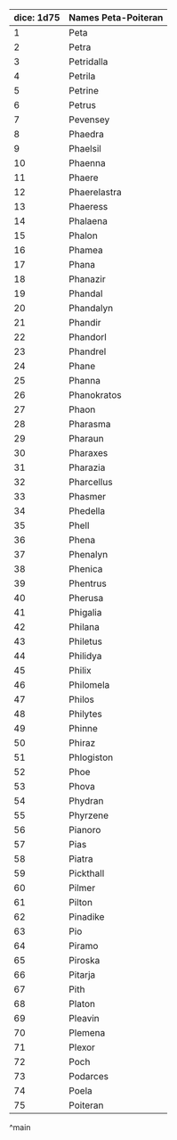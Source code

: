 | dice: 1d75 | Names Peta-Poiteran|
| ---- | ---- |
|1|Peta|
|2|Petra|
|3|Petridalla|
|4|Petrila|
|5|Petrine|
|6|Petrus|
|7|Pevensey|
|8|Phaedra|
|9|Phaelsil|
|10|Phaenna|
|11|Phaere|
|12|Phaerelastra|
|13|Phaeress|
|14|Phalaena|
|15|Phalon|
|16|Phamea|
|17|Phana|
|18|Phanazir|
|19|Phandal|
|20|Phandalyn|
|21|Phandir|
|22|Phandorl|
|23|Phandrel|
|24|Phane|
|25|Phanna|
|26|Phanokratos|
|27|Phaon|
|28|Pharasma|
|29|Pharaun|
|30|Pharaxes|
|31|Pharazia|
|32|Pharcellus|
|33|Phasmer|
|34|Phedella|
|35|Phell|
|36|Phena|
|37|Phenalyn|
|38|Phenica|
|39|Phentrus|
|40|Pherusa|
|41|Phigalia|
|42|Philana|
|43|Philetus|
|44|Philidya|
|45|Philix|
|46|Philomela|
|47|Philos|
|48|Philytes|
|49|Phinne|
|50|Phiraz|
|51|Phlogiston|
|52|Phoe|
|53|Phova|
|54|Phydran|
|55|Phyrzene|
|56|Pianoro|
|57|Pias|
|58|Piatra|
|59|Pickthall|
|60|Pilmer|
|61|Pilton|
|62|Pinadike|
|63|Pio|
|64|Piramo|
|65|Piroska|
|66|Pitarja|
|67|Pith|
|68|Platon|
|69|Pleavin|
|70|Plemena|
|71|Plexor|
|72|Poch|
|73|Podarces|
|74|Poela|
|75|Poiteran|
^main
